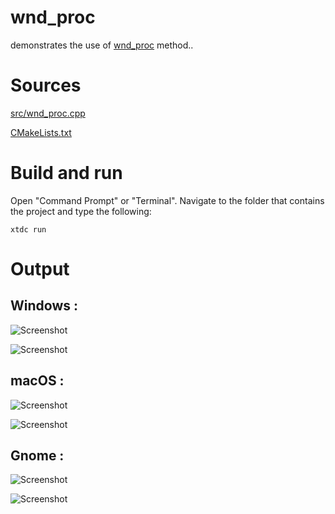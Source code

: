 # wnd_proc

demonstrates the use of [wnd_proc](../src/xtd_forms/include/xtd/forms/control.hpp) method..

# Sources

[src/wnd_proc.cpp](src/wnd_proc.cpp)

[CMakeLists.txt](CMakeLists.txt)

# Build and run

Open "Command Prompt" or "Terminal". Navigate to the folder that contains the project and type the following:

```shell
xtdc run
```

# Output

## Windows :

![Screenshot](../../../docs/pictures/examples/wnd_proc_w.png)

![Screenshot](../../../docs/pictures/examples/wnd_proc_wd.png)

## macOS :

![Screenshot](../../../docs/pictures/examples/wnd_proc_m.png)

![Screenshot](../../../docs/pictures/examples/wnd_proc_md.png)

## Gnome :

![Screenshot](../../../docs/pictures/examples/wnd_proc_g.png)

![Screenshot](../../../docs/pictures/examples/wnd_proc_gd.png)
